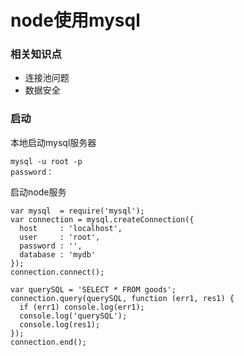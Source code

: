 # node使用mysql

### 相关知识点

+ 连接池问题
+ 数据安全

### 启动

本地启动mysql服务器
```$
mysql -u root -p
password： 
```

启动node服务
```
var mysql  = require('mysql');
var connection = mysql.createConnection({
  host     : 'localhost',
  user     : 'root',
  password : '',
  database : 'mydb'
});
connection.connect();

var querySQL = 'SELECT * FROM goods';
connection.query(querySQL, function (err1, res1) {
  if (err1) console.log(err1);
  console.log('querySQL');
  console.log(res1);
});
connection.end();
```


